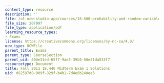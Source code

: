 ```yaml
---
content_type: resource
description: ''
file: /ol-ocw-studio-app/courses/18-600-probability-and-random-variables-fall-2019/d82587d0909f829fb4b17d4e0b240ea3_MIT18_600F19_mid1_F2011_soln.pdf
file_size: 207997
file_type: application/pdf
learning_resource_types:
- Exams
license: https://creativecommons.org/licenses/by-nc-sa/4.0/
ocw_type: OCWFile
parent_title: Exams
parent_type: CourseSection
parent_uid: 404e31ed-65f7-9ae3-39b0-66e31da833f7
resourcetype: Document
title: Fall 2011 18.440 Midterm Exam 1 Solutions
uid: d82587d0-909f-829f-b4b1-7d4e0b240ea3
---
```


